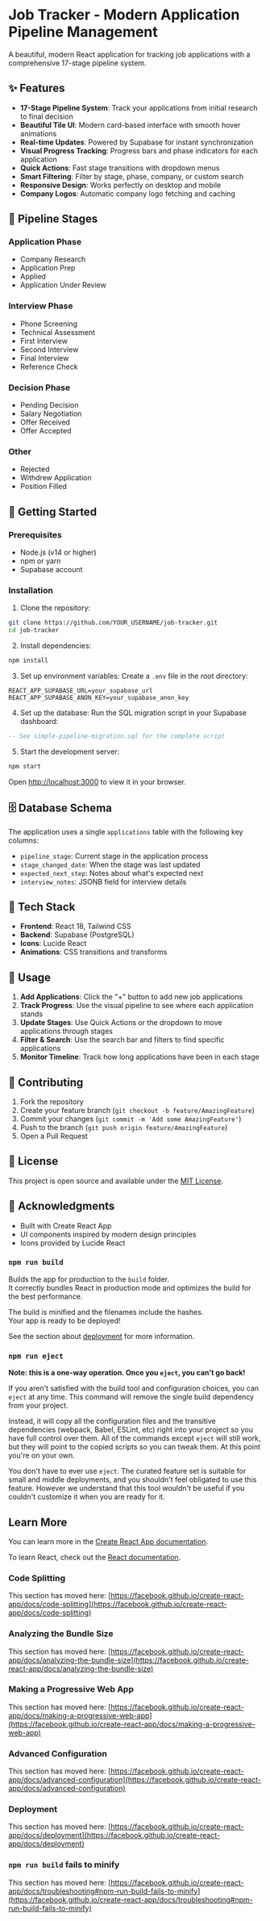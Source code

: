 # Job Tracker - Modern Application Pipeline Management

A beautiful, modern React application for tracking job applications with a comprehensive 17-stage pipeline system.

## ✨ Features

- **17-Stage Pipeline System**: Track your applications from initial research to final decision
- **Beautiful Tile UI**: Modern card-based interface with smooth hover animations
- **Real-time Updates**: Powered by Supabase for instant synchronization
- **Visual Progress Tracking**: Progress bars and phase indicators for each application
- **Quick Actions**: Fast stage transitions with dropdown menus
- **Smart Filtering**: Filter by stage, phase, company, or custom search
- **Responsive Design**: Works perfectly on desktop and mobile
- **Company Logos**: Automatic company logo fetching and caching

## 🎯 Pipeline Stages

### Application Phase
- Company Research
- Application Prep
- Applied
- Application Under Review

### Interview Phase  
- Phone Screening
- Technical Assessment
- First Interview
- Second Interview
- Final Interview
- Reference Check

### Decision Phase
- Pending Decision
- Salary Negotiation
- Offer Received
- Offer Accepted

### Other
- Rejected
- Withdrew Application
- Position Filled

## 🚀 Getting Started

### Prerequisites
- Node.js (v14 or higher)
- npm or yarn
- Supabase account

### Installation

1. Clone the repository:
```bash
git clone https://github.com/YOUR_USERNAME/job-tracker.git
cd job-tracker
```

2. Install dependencies:
```bash
npm install
```

3. Set up environment variables:
Create a `.env` file in the root directory:
```env
REACT_APP_SUPABASE_URL=your_supabase_url
REACT_APP_SUPABASE_ANON_KEY=your_supabase_anon_key
```

4. Set up the database:
Run the SQL migration script in your Supabase dashboard:
```sql
-- See simple-pipeline-migration.sql for the complete script
```

5. Start the development server:
```bash
npm start
```

Open [http://localhost:3000](http://localhost:3000) to view it in your browser.

## 🗄️ Database Schema

The application uses a single `applications` table with the following key columns:
- `pipeline_stage`: Current stage in the application process
- `stage_changed_date`: When the stage was last updated
- `expected_next_step`: Notes about what's expected next
- `interview_notes`: JSONB field for interview details

## 🎨 Tech Stack

- **Frontend**: React 18, Tailwind CSS
- **Backend**: Supabase (PostgreSQL)
- **Icons**: Lucide React
- **Animations**: CSS transitions and transforms

## 📖 Usage

1. **Add Applications**: Click the "+" button to add new job applications
2. **Track Progress**: Use the visual pipeline to see where each application stands
3. **Update Stages**: Use Quick Actions or the dropdown to move applications through stages
4. **Filter & Search**: Use the search bar and filters to find specific applications
5. **Monitor Timeline**: Track how long applications have been in each stage

## 🤝 Contributing

1. Fork the repository
2. Create your feature branch (`git checkout -b feature/AmazingFeature`)
3. Commit your changes (`git commit -m 'Add some AmazingFeature'`)
4. Push to the branch (`git push origin feature/AmazingFeature`)
5. Open a Pull Request

## 📄 License

This project is open source and available under the [MIT License](LICENSE).

## 🙏 Acknowledgments

- Built with Create React App
- UI components inspired by modern design principles
- Icons provided by Lucide React

### `npm run build`

Builds the app for production to the `build` folder.\
It correctly bundles React in production mode and optimizes the build for the best performance.

The build is minified and the filenames include the hashes.\
Your app is ready to be deployed!

See the section about [deployment](https://facebook.github.io/create-react-app/docs/deployment) for more information.

### `npm run eject`

**Note: this is a one-way operation. Once you `eject`, you can't go back!**

If you aren't satisfied with the build tool and configuration choices, you can `eject` at any time. This command will remove the single build dependency from your project.

Instead, it will copy all the configuration files and the transitive dependencies (webpack, Babel, ESLint, etc) right into your project so you have full control over them. All of the commands except `eject` will still work, but they will point to the copied scripts so you can tweak them. At this point you're on your own.

You don't have to ever use `eject`. The curated feature set is suitable for small and middle deployments, and you shouldn't feel obligated to use this feature. However we understand that this tool wouldn't be useful if you couldn't customize it when you are ready for it.

## Learn More

You can learn more in the [Create React App documentation](https://facebook.github.io/create-react-app/docs/getting-started).

To learn React, check out the [React documentation](https://reactjs.org/).

### Code Splitting

This section has moved here: [https://facebook.github.io/create-react-app/docs/code-splitting](https://facebook.github.io/create-react-app/docs/code-splitting)

### Analyzing the Bundle Size

This section has moved here: [https://facebook.github.io/create-react-app/docs/analyzing-the-bundle-size](https://facebook.github.io/create-react-app/docs/analyzing-the-bundle-size)

### Making a Progressive Web App

This section has moved here: [https://facebook.github.io/create-react-app/docs/making-a-progressive-web-app](https://facebook.github.io/create-react-app/docs/making-a-progressive-web-app)

### Advanced Configuration

This section has moved here: [https://facebook.github.io/create-react-app/docs/advanced-configuration](https://facebook.github.io/create-react-app/docs/advanced-configuration)

### Deployment

This section has moved here: [https://facebook.github.io/create-react-app/docs/deployment](https://facebook.github.io/create-react-app/docs/deployment)

### `npm run build` fails to minify

This section has moved here: [https://facebook.github.io/create-react-app/docs/troubleshooting#npm-run-build-fails-to-minify](https://facebook.github.io/create-react-app/docs/troubleshooting#npm-run-build-fails-to-minify)
